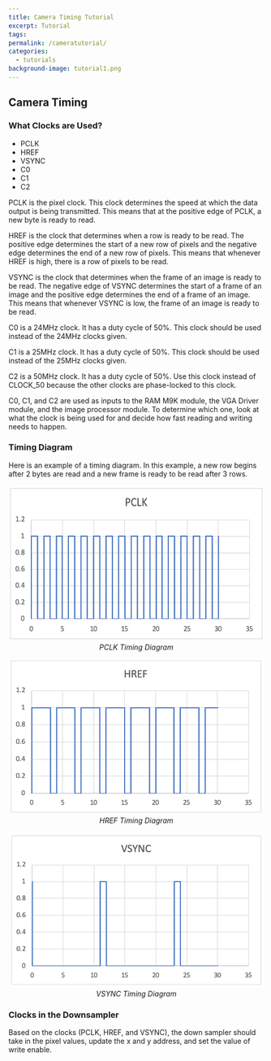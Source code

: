 ```yaml
---
title: Camera Timing Tutorial
excerpt: Tutorial
tags: 
permalink: /cameratutorial/
categories:
  - tutorials
background-image: tutorial1.png
---
```


## Camera Timing

### What Clocks are Used?
* PCLK
* HREF
* VSYNC
* C0
* C1
* C2

PCLK is the pixel clock. This clock determines the speed at which the data output is being transmitted. This means that at the positive edge of PCLK, a new byte is ready to read. 

HREF is the clock that determines when a row is ready to be read. The positive edge determines the start of a new row of pixels and the negative edge determines the end of a new row of pixels. This means that whenever HREF is high, there is a row of pixels to be read. 

VSYNC is the clock that determines when the frame of an image is ready to be read. The negative edge of VSYNC determines the start of a frame of an image and the positive edge determines the end of a frame of an image. This means that whenever VSYNC is low, the frame of an image is ready to be read. 

C0 is a 24MHz clock. It has a duty cycle of 50%. This clock should be used instead of the 24MHz clocks given.

C1 is a 25MHz clock. It has a duty cycle of 50%. This clock should be used instead of the 25MHz clocks given.

C2 is a 50MHz clock. It has a duty cycle of 50%. Use this clock instead of CLOCK_50 because the other clocks are phase-locked to this clock. 

C0, C1, and C2 are used as inputs to the RAM M9K module, the VGA Driver module, and the image processor module. To determine which one, look at what the clock is being used for and decide how fast reading and writing needs to happen. 

### Timing Diagram
Here is an example of a timing diagram. In this example, a new row begins after 2 bytes are read and a new frame is ready to be read after 3 rows.

<p align="center">
  <img src="/images/PCLK.png" width="538px" height="307px"/><br/>
  <i>PCLK Timing Diagram</i>
</p>

<p align="center">
  <img src="/images/HREF.png" width="538px" height="307px"/><br/>
  <i>HREF Timing Diagram</i>
</p>

<p align="center">
  <img src="/images/VSYNC.png" width="538px" height="307px"/><br/>
  <i>VSYNC Timing Diagram</i>
</p>

### Clocks in the Downsampler
Based on the clocks (PCLK, HREF, and VSYNC), the down sampler should take in the pixel values, update the x and y address, and set the value of write enable. 
